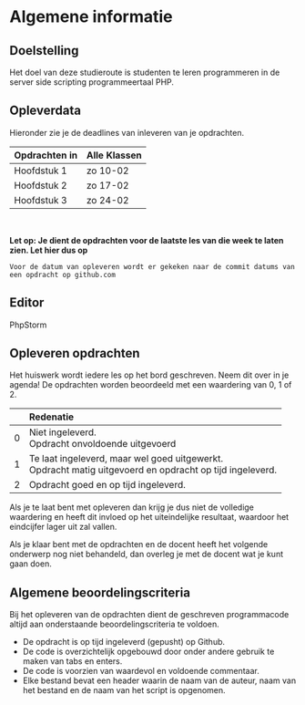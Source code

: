 # Algemene informatie

## Doelstelling
Het doel van deze studieroute is studenten te leren programmeren in de server side scripting programmeertaal PHP. 


## Opleverdata
Hieronder zie je de deadlines van inleveren van je opdrachten. 

|Opdrachten in         | Alle Klassen |
|--------------------  |--------------| 
| Hoofdstuk 1          | zo 10-02     |
| Hoofdstuk 2          | zo 17-02     |
| Hoofdstuk 3          | zo 24-02     |


<br> 

**Let op: Je dient de opdrachten voor de laatste les van die week te laten zien. Let hier dus op** 


``Voor de datum van opleveren wordt er gekeken naar de commit datums van een opdracht op github.com``

## Editor

PhpStorm


## Opleveren opdrachten
Het huiswerk wordt iedere les op het bord geschreven. Neem dit over in je agenda! De opdrachten worden beoordeeld met een waardering van 0, 1 of 2.


<table><thead>
<tr>
<th></th>
<th align="left">Redenatie</th>
</tr>
</thead><tbody>
<tr>
<td>0</td>
<td align="left">Niet ingeleverd.    <br>Opdracht onvoldoende uitgevoerd</td>
</tr>
<tr>
<td>1</td>
<td align="left">Te laat ingeleverd, maar wel goed uitgewerkt.<br>Opdracht matig uitgevoerd en opdracht op tijd ingeleverd.</td>
</tr>
<tr>
<td>2</td>
<td align="left">Opdracht goed en op tijd ingeleverd.</td>
</tr>
</tbody></table>

Als je te laat bent met opleveren dan krijg je dus niet de volledige waardering en heeft dit invloed op het uiteindelijke resultaat, waardoor het eindcijfer lager uit zal vallen.

Als je klaar bent met de opdrachten en de docent heeft het volgende onderwerp nog niet behandeld, dan overleg je met de docent wat je kunt gaan doen.

## Algemene beoordelingscriteria
Bij het opleveren van de opdrachten dient de geschreven programmacode altijd aan onderstaande beoordelingscriteria te voldoen.
*	De opdracht is op tijd ingeleverd (gepusht) op Github.
*	De code is overzichtelijk opgebouwd door onder andere gebruik te maken van tabs en enters.
*	De code is voorzien van waardevol en voldoende commentaar.
*   Elke bestand bevat een header waarin de naam van de auteur, naam van het bestand en de naam van het script is opgenomen.